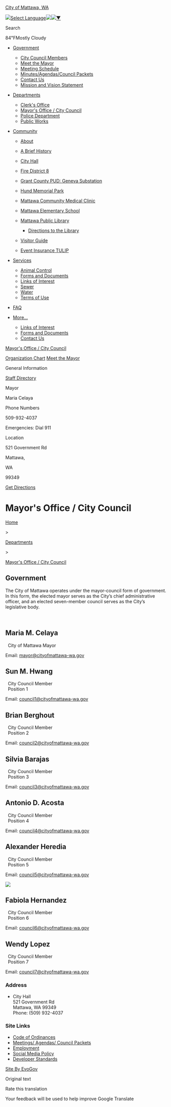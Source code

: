 [City of Mattawa, WA](https://www.cityofmattawa.com)

![](https://www.google.com/images/cleardot.gif)[Select Language![](https://www.google.com/images/cleardot.gif)​![](https://www.google.com/images/cleardot.gif)▼](https://www.cityofmattawa.com/departments/MayorsOffice/CityCouncil)

Search

84℉Mostly Cloudy

- [Government](https:void%280%29)
  
  - [City Council Members](https://www.cityofmattawa.com/departments/MayorsOffice/CityCouncil)
  - [Meet the Mayor](https://www.cityofmattawa.com/MeettheMayor)
  - [Meeting Schedule](https://www.cityofmattawa.com/meetings)
  - [Minutes/Agendas/Council Packets](https://www.cityofmattawa.com/meetings)
  - [Contact Us](https://www.cityofmattawa.com/ContactUs)
  - [Mission and Vision Statement](https://www.cityofmattawa.com/MissionandVisionStatement)
- [Departments](https://www.cityofmattawa.com/directory)
  
  - [Clerk's Office](https://www.cityofmattawa.com/departments/ClerksOffice)
  - [Mayor's Office / City Council](https://www.cityofmattawa.com/departments/MayorsOffice/CityCouncil)
  - [Police Department](https://police.cityofmattawa.com)
  - [Public Works](https://www.cityofmattawa.com/departments/PublicWorks)
- [Community](https:void%280%29)
  
  - [About](https://www.cityofmattawa.com/About)
  - [A Brief History](https://www.cityofmattawa.com/ABriefHistory)
  - [City Hall](https://www.cityofmattawa.com/maps/location/CityHall)
  - [Fire District 8](https://www.cityofmattawa.com/maps/location/FireDistrict8)
  - [Grant County PUD: Geneva Substation](https://www.cityofmattawa.com/maps/location/GrantCountyPUDGenevaSubstation)
  - [Hund Memorial Park](https://www.cityofmattawa.com/maps/location/HundMemorialPark)
  - [Mattawa Community Medical Clinic](https://www.cityofmattawa.com/maps/location/MattawaCommunityMedicalClinic)
  - [Mattawa Elementary School](https://www.cityofmattawa.com/maps/location/MattawaElementarySchool)
  - [Mattawa Public Library](https://www.cityofmattawa.com/Mattawa-Public-Library)
    
    - [Directions to the Library](https://www.cityofmattawa.com/maps/location/MattawaPublicLibrary)
  - [Visitor Guide](https://www.cityofmattawa.com/VisitorGuide)
  - [Event Insurance TULIP](https://www.cityofmattawa.com/EventInsuranceTULIP)
- [Services](https:void%280%29)
  
  - [Animal Control](https://www.cityofmattawa.com/AnimalControl)
  - [Forms and Documents](https://www.cityofmattawa.com/Forms)
  - [Links of Interest](https://www.cityofmattawa.com/Links)
  - [Sewer](https://www.cityofmattawa.com/Sewer)
  - [Water](https://www.cityofmattawa.com/Water)
  - [Terms of Use](https://www.cityofmattawa.com/TermsofUse)
- [FAQ](https://www.cityofmattawa.com/frequently-asked-questions)
- [More...](https:void%280%29)
  
  - [Links of Interest](https://www.cityofmattawa.com/Links)
  - [Forms and Documents](https://www.cityofmattawa.com/Forms)
  - [Contact Us](https://www.cityofmattawa.com/ContactUs)

[Mayor's Office / City Council](https://www.cityofmattawa.com/departments/MayorsOffice/CityCouncil)

[Organization Chart](https://www.cityofmattawa.com/media/CityCouncil/Organizational%20Chart/Mattawa_OrganizationalChart.pdf) [Meet the Mayor](https://www.cityofmattawa.com/departments/MayorsOffice/CityCouncil/MeettheMayor)

General Information

[Staff Directory](https://www.cityofmattawa.com/departments/staff_directory/MayorsOffice/CityCouncil)

Mayor

Maria Celaya

Phone Numbers

509-932-4037

Emergencies: Dial 911

Location

521 Government Rd

Mattawa,

WA

99349

[Get Directions](https://www.google.com/maps/?daddr=521%20Government%20Rd%20Mattawa%2C%20Washington%2C%2099349)

# Mayor's Office / City Council

[Home](https://www.cityofmattawa.com)

&gt;

[Departments](https://www.cityofmattawa.com/departments)

&gt;

[Mayor's Office / City Council](https://www.cityofmattawa.com/departments/MayorsOffice/CityCouncil)

## Government

The City of Mattawa operates under the mayor-council form of government. In this form, the elected mayor serves as the City’s chief administrative officer, and an elected seven-member council serves as the City’s legislative body.

 

## Maria M. Celaya

  City of Mattawa Mayor

Email: mayor@cityofmattawa-wa.gov

## Sun M. Hwang

  City Council Member   
  Position 1

Email: council1@cityofmattawa-wa.gov

## Brian Berghout

  City Council Member   
  Position 2

Email: council2@cityofmattawa-wa.gov

## Silvia Barajas

  City Council Member   
  Position 3

Email: council3@cityofmattawa-wa.gov

## Antonio D. Acosta

  City Council Member   
  Position 4

Email: council4@cityofmattawa-wa.gov

## Alexander Heredia

  City Council Member   
  Position 5

Email: council5@cityofmattawa-wa.gov

![](https://www.cityofmattawa.com/media/CityCouncil/StaffPhotos/IMG_0458.JPG?width=180)

## Fabiola Hernandez

  City Council Member   
  Position 6

Email: council6@cityofmattawa-wa.gov

## Wendy Lopez

  City Council Member   
  Position 7

Email: council7@cityofmattawa-wa.gov

### Address

- City Hall  
  521 Government Rd  
  Mattawa, WA 99349  
  Phone: (509) 932-4037

### Site Links

- [Code of Ordinances](https://www.codepublishing.com/WA/Mattawa)
- [Meetings/ Agendas/ Council Packets](https://www.cityofmattawa.com/meetings)
- [Employment](https://www.cityofmattawa.com/jobs)
- [Social Media Policy](https://www.cityofmattawa.com/media/Social%20Media%20Policy/Social%20Media%20Policy.pdf)
- [Developer Standards](https://www.cityofmattawa.com/media/Uploads/2018%20Developer%20Standards%20-%20Revision%204.pdf)

[Site By EvoGov](https://www.evogov.com "Municipal Content Management System CMS")

Original text

Rate this translation

Your feedback will be used to help improve Google Translate